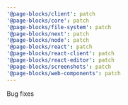 ```yaml
---
'@page-blocks/client': patch
'@page-blocks/core': patch
'@page-blocks/file-system': patch
'@page-blocks/next': patch
'@page-blocks/node': patch
'@page-blocks/react': patch
'@page-blocks/react-client': patch
'@page-blocks/react-editor': patch
'@page-blocks/screenshots': patch
'@page-blocks/web-components': patch
---
```


Bug fixes
